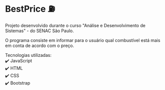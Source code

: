 # BestPrice ⛽

Projeto desenvolvido durante o curso "Análise e Desenvolvimento de Sistemas" - do SENAC São Paulo.

O programa consiste em informar para o usuário qual combustível está mais em conta de acordo com o preço.

Tecnologias utilizadas:<br>
✔️ JavaScript<br>
✔️ HTML<br>
✔️ CSS<br>
✔️ Bootstrap
